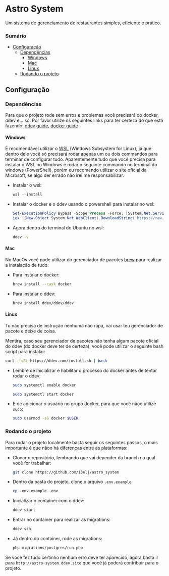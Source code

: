 # Astro System

Um sistema de gerenciamento de restaurantes simples, eficiente e prático.

### Sumário
- [Configuração](https://github.com/i3elj/astro_system/#configuração)
  - [Dependências](https://github.com/i3elj/astro_system/#dependências)
    - [Windows](https://github.com/i3elj/astro_system/#windows)
    - [Mac](https://github.com/i3elj/astro_system/#mac)
    - [Linux](https://github.com/i3elj/astro_system/#linux)
  - [Rodando o projeto](https://github.com/i3elj/astro_system/#rodando-o-projeto)


## Configuração
### Dependências
Para que o projeto rode sem erros e problemas você precisará do docker, ddev e... só.
Por favor utilize os seguintes links para ter certeza do que está fazendo: [ddev guide](https://ddev.com/get-started/), [docker guide](https://docs.docker.com/engine/)

#### Windows
É recomendável utilizar o [WSL](https://learn.microsoft.com/en-us/windows/wsl/install) (Windows Subsystem for Linux), já que dentro dele você só precisará rodar apenas um ou dois commandos para terminar de configurar tudo. Aparentemente tudo que você precisa para instalar o WSL no Windows é rodar o seguinte commando no terminal do windows (PowerShell), porém eu recomendo utilizar o site oficial da Microsoft, se algo der errado não irei me responsabilizar.

* Instalar o wsl:
  ```powershell
  wsl --install
  ```
* Instalar o docker e o ddev usando o powershell para instalar no wsl:
  ```powershell
  Set-ExecutionPolicy Bypass -Scope Process -Force; [System.Net.ServicePointManager]::SecurityProtocol = [System.Net.ServicePointManager]::SecurityProtocol -bor 3072;
  iex ((New-Object System.Net.WebClient).DownloadString('https://raw.githubusercontent.com/ddev/ddev/master/scripts/install_ddev_wsl2_docker_inside.ps1'))
  ```
* Agora dentro do terminal do Ubuntu no wsl:
  ```bash
  ddev -v
  ```

#### Mac
No MacOs você pode utilizar do gerenciador de pacotes [brew](https://brew.sh/) para realizar a instalação de tudo:

* Para instalar o docker:
  ```bash
  brew install --cask docker
  ```
* Para instalar o ddev:
  ```bash
  brew install ddev/ddev/ddev
  ```
#### Linux
Tu não precisa de instrução nenhuma não rapá, vai usar teu gerenciador de pacote e deixe de coisa.

Mentira, caso seu gerenciador de pacotes não tenha algum pacote oficial do ddev (do docker deve ter de certeza), você pode utilizar o seguinte bash script para instalar:
```bash
curl -fsSL https://ddev.com/install.sh | bash
```
* Lembre de inicializar e habilitar o processo do docker antes de tentar rodar o ddev:
  ```bash
  sudo systemctl enable docker
  ```
  ```bash
  sudo systemctl start docker
  ```
  
* E de adicionar o usuário no grupo docker, para que você nãoo utilize `sudo`:
  ```bash
  sudo usermod -aG docker $USER
  ```
### Rodando o projeto
Para rodar o projeto localmente basta seguir os seguintes passos, o mais importante é que nãoo há diferenças entre as plataformas:
* Clonar o repositório, lembrando que vai depender da branch na qual você for trabalhar:
   ```bash
   git clone https://github.com/i3elj/astro_system
   ```
* Dentro da pasta do projeto, clone o arquivo `.env.example`:
   ```bash
   cp .env.example .env
   ```
* Inicializar o container com o ddev:
   ```bash
   ddev start
   ```
* Entrar no container para realizar as migrations:
   ```bash
   ddev ssh
   ```
* Já dentro do container, rode as migrations:
   ```bash
   php migrations/postgres/run.php
   ```

Se você fez tudo certinho nenhum erro deve ter aparecido, agora basta ir para `http://astro-system.ddev.site` que você já poderá contribuir para o projeto.
